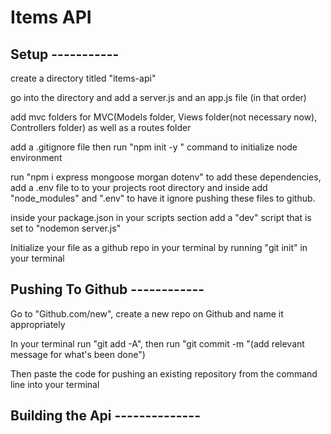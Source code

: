 # Items API

##  Setup -----------

create a directory titled "items-api"

go into the directory and add a server.js and an app.js file (in that order)

add mvc folders for MVC(Models folder, Views folder(not necessary now), Controllers folder) as well as a routes folder

add a .gitignore file then run "npm init -y " command to initialize node environment

run "npm i express mongoose morgan dotenv" to add these dependencies, add a .env file to to your projects root directory and inside add "node_modules" and ".env" to have it ignore pushing these files to github.

inside your package.json in your scripts section add a "dev" script that is set to "nodemon server.js"

Initialize your file as a github repo in your terminal by running "git init" in your terminal

  ## Pushing To Github ------------
  Go to "Github.com/new", create a new repo on Github and name it appropriately

  In your terminal run "git add -A", then run "git commit -m "(add relevant message for what's been done")

  Then paste the code for pushing an existing repository from the command line into your terminal

## Building the Api --------------